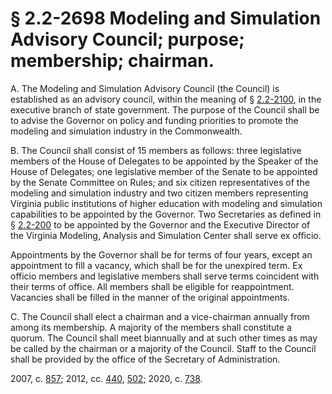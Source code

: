 # § 2.2-2698 Modeling and Simulation Advisory Council; purpose; membership; chairman.

<p>A. The Modeling and Simulation Advisory Council (the Council) is established as an advisory council, within the meaning of § <a href='/vacode/2.2-2100/'>2.2-2100</a>, in the executive branch of state government. The purpose of the Council shall be to advise the Governor on policy and funding priorities to promote the modeling and simulation industry in the Commonwealth.</p><p>B. The Council shall consist of 15 members as follows: three legislative members of the House of Delegates to be appointed by the Speaker of the House of Delegates; one legislative member of the Senate to be appointed by the Senate Committee on Rules; and six citizen representatives of the modeling and simulation industry and two citizen members representing Virginia public institutions of higher education with modeling and simulation capabilities to be appointed by the Governor. Two Secretaries as defined in § <a href='/vacode/2.2-200/'>2.2-200</a> to be appointed by the Governor and the Executive Director of the Virginia Modeling, Analysis and Simulation Center shall serve ex officio.</p><p>Appointments by the Governor shall be for terms of four years, except an appointment to fill a vacancy, which shall be for the unexpired term. Ex officio members and legislative members shall serve terms coincident with their terms of office. All members shall be eligible for reappointment. Vacancies shall be filled in the manner of the original appointments.</p><p>C. The Council shall elect a chairman and a vice-chairman annually from among its membership. A majority of the members shall constitute a quorum. The Council shall meet biannually and at such other times as may be called by the chairman or a majority of the Council. Staff to the Council shall be provided by the office of the Secretary of Administration.</p><p>2007, c. <a href='http://lis.virginia.gov/cgi-bin/legp604.exe?071+ful+CHAP0857'>857</a>; 2012, cc. <a href='http://lis.virginia.gov/cgi-bin/legp604.exe?121+ful+CHAP0440'>440</a>, <a href='http://lis.virginia.gov/cgi-bin/legp604.exe?121+ful+CHAP0502'>502</a>; 2020, c. <a href='http://lis.virginia.gov/cgi-bin/legp604.exe?201+ful+CHAP0738'>738</a>.</p>